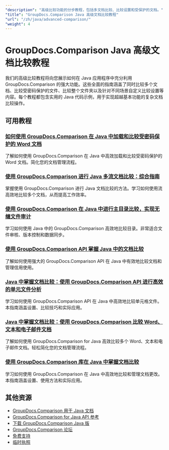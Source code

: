 ```yaml
---
"description": "高级比较功能的分步教程，包括多文档比较、比较设置和受保护的文档。"
"title": "GroupDocs.Comparison Java 高级文档比较教程"
"url": "/zh/java/advanced-comparison/"
"weight": 4
---
```


# GroupDocs.Comparison Java 高级文档比较教程

我们的高级比较教程将向您展示如何在 Java 应用程序中充分利用 GroupDocs.Comparison 的强大功能。这些全面的指南涵盖了同时比较多个文档、比较受密码保护的文件、比较整个文件夹以及针对不同场景自定义比较设置等内容。每个教程都包含实用的 Java 代码示例，用于实现超越基本功能的复杂文档比较操作。

## 可用教程

### [如何使用 GroupDocs.Comparison 在 Java 中加载和比较受密码保护的 Word 文档](./groupdocs-compare-protected-word-documents-java/)
了解如何使用 GroupDocs.Comparison 在 Java 中高效加载和比较受密码保护的 Word 文档。简化您的文档管理流程。

### [使用 GroupDocs.Comparison 进行 Java 多流文档比较：综合指南](./java-groupdocs-comparison-multi-stream-document-guide/)
掌握使用 GroupDocs.Comparison 进行 Java 文档比较的方法。学习如何使用流高效地比较多个文档，从而提高工作效率。

### [使用 GroupDocs.Comparison 在 Java 中进行主目录比较，实现无缝文件审计](./master-directory-comparison-java-groupdocs-comparison/)
学习如何使用 Java 中的 GroupDocs.Comparison 高效地比较目录。非常适合文件审核、版本控制和数据同步。

### [使用 GroupDocs.Comparison API 掌握 Java 中的文档比较](./master-document-comparison-java-groupdocs-api/)
了解如何使用强大的 GroupDocs.Comparison API 在 Java 中有效地比较文档和管理信用使用。

### [Java 中掌握文档比较：使用 GroupDocs.Comparison API 进行高效的单元文件分析](./groupdocs-comparison-java-api-document-comparison/)
学习如何使用 GroupDocs.Comparison API 在 Java 中高效地比较单元格文件。本指南涵盖设置、比较技巧和实际应用。

### [Java 中掌握文档比较：使用 GroupDocs.Comparison 比较 Word、文本和电子邮件文档](./master-document-comparison-java-groupdocs/)
了解如何使用 GroupDocs.Comparison for Java 高效比较多个 Word、文本和电子邮件文档。轻松简化您的文档管理流程。

### [使用 GroupDocs.Comparison 库在 Java 中掌握文档比较](./master-java-document-comparisons-groupdocs/)
学习如何使用 GroupDocs.Comparison 在 Java 中高效地比较和管理文档更改。本指南涵盖设置、使用方法和实际应用。

## 其他资源

- [GroupDocs.Comparison 用于 Java 文档](https://docs.groupdocs.com/comparison/java/)
- [GroupDocs.Comparison for Java API 参考](https://reference.groupdocs.com/comparison/java/)
- [下载 GroupDocs.Comparison Java 版](https://releases.groupdocs.com/comparison/java/)
- [GroupDocs.Comparison 论坛](https://forum.groupdocs.com/c/comparison)
- [免费支持](https://forum.groupdocs.com/)
- [临时执照](https://purchase.groupdocs.com/temporary-license/)